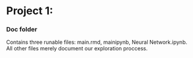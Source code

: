 # Project 1: 
### Doc folder

Contains three runable files: main.rmd, mainipynb, Neural Network.ipynb. All other files merely document our exploration proccess.
